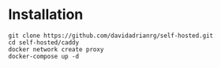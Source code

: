 # Installation

```
git clone https://github.com/davidadrianrg/self-hosted.git
cd self-hosted/caddy
docker network create proxy
docker-compose up -d
```